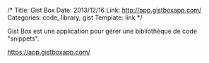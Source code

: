 /*
Title: Gist Box
Date: 2013/12/16
Link: http://app.gistboxapp.com/
Categories: code, library, gist
Template: link
*/

Gist Box est une application pour gérer une bibliothèque de code "snippets".

https://app.gistboxapp.com/
